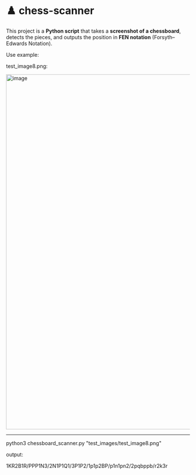 # ♟️ chess-scanner

This project is a **Python script** that takes a **screenshot of a chessboard**, detects the pieces, and outputs the position in **FEN notation** (Forsyth–Edwards Notation).  

Use example:

test_image8.png:

<img width="938" height="970" alt="image" src="https://github.com/user-attachments/assets/05524476-0ac5-4c80-b761-92d47b3329ac" />


---


python3 chessboard_scanner.py "test_images/test_image8.png"

output:

1KR2B1R/PPP1N3/2N1P1Q1/3P1P2/1p1p2BP/p1n1pn2/2pqbppb/r2k3r
